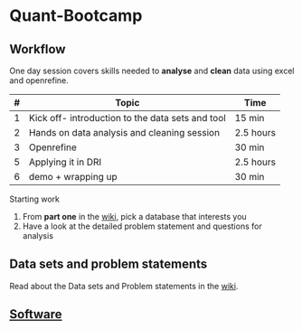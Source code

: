 # Quant-Bootcamp

## Workflow

One day session covers skills needed to **analyse** and **clean** data using excel and openrefine. 

|#|Topic|Time|
|---|------|----|
|1|Kick off- introduction to the data sets and tool|15 min|
|2|Hands on data analysis and cleaning session|2.5 hours|
|3|Openrefine|30 min|
|5|Applying it in DRI|2.5 hours|
|6|demo + wrapping up|30 min|

Starting work
1. From **part one** in the [wiki](https://github.com/sanjanakrishnan/Quant-Bootcamp/wiki), pick a database that interests you
2. Have a look at the detailed problem statement and questions for analysis

## Data sets and problem statements
Read about the Data sets and Problem statements in the [wiki](https://github.com/sanjanakrishnan/Quant-Bootcamp/wiki).

## [Software](https://github.com/sanjanakrishnan/Quant-Bootcamp/blob/master/software.md)

